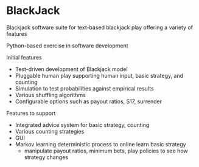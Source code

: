 # BlackJack
Blackjack software suite for text-based blackjack play offering a variety of features

Python-based exercise in software development

Initial features
* Test-driven development of Blackjack model
* Pluggable human play supporting human input, basic strategy, and counting
* Simulation to test probabilities against empirical results
* Various shuffling algorithms
* Configurable options such as payout ratios, S17, surrender

Features to support
* Integrated advice system for basic strategy, counting
* Various counting strategies
* GUI
* Markov learning deterministic process to online learn basic strategy
  - manipulate payout ratios, minimum bets, play policies to see how strategy changes
